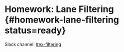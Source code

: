 # Homework: Lane Filtering {#homework-lane-filtering status=ready}

<div class='requirements' markdown='1'>



</div>


Slack channel: [#ex-filtering](https://duckietown.slack.com/messages/C7W6VV7BJ)
